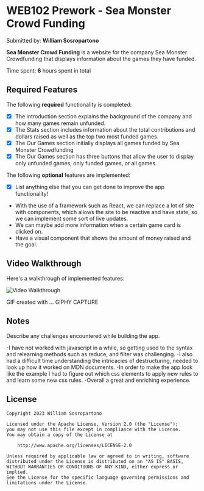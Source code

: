 # WEB102 Prework - **Sea Monster Crowd Funding**

Submitted by: **William Sosropartono**

**Sea Monster Crowd Funding** is a website for the company Sea Monster Crowdfunding that displays information about the games they have funded.

Time spent: **6** hours spent in total

## Required Features

The following **required** functionality is completed:

* [X] The introduction section explains the background of the company and how many games remain unfunded.
* [X] The Stats section includes information about the total contributions and dollars raised as well as the top two most funded games.
* [X] The Our Games section initially displays all games funded by Sea Monster Crowdfunding
* [X] The Our Games section has three buttons that allow the user to display only unfunded games, only funded games, or all games.

The following **optional** features are implemented:

* [X] List anything else that you can get done to improve the app functionality!

* With the use of a framework such as React, we can replace a lot of site with components, which allows the site to be reactive and have state, so we can implement some sort of live updates.
* We can maybe add more information when a certain game card is clicked on. 
* Have a visual component that shows the amount of money raised and the goal. 

## Video Walkthrough

Here's a walkthrough of implemented features:

<img src='https://i.imgur.com/vJ8N9N3.gif' title='Video Walkthrough' width='' alt='Video Walkthrough' />


GIF created with ... GIPHY CAPTURE
<!-- Recommended tools:
[Kap](https://getkap.co/) for macOS
[ScreenToGif](https://www.screentogif.com/) for Windows
[peek](https://github.com/phw/peek) for Linux. -->

## Notes

Describe any challenges encountered while building the app.

-I have not worked with javascript in a while, so getting used to the syntax and relearning methods such as reduce, and filter was challenging.
-I also had a difficult time understanding the intricacies of destructuring, needed to look up how it worked on MDN documents. 
-In order to make the app look like the example I had to figure out which css elements to apply new rules to and learn some new css rules. 
-Overall a great and enriching experience. 

## License

    Copyright 2023 William Sosropartono

    Licensed under the Apache License, Version 2.0 (the "License");
    you may not use this file except in compliance with the License.
    You may obtain a copy of the License at

        http://www.apache.org/licenses/LICENSE-2.0

    Unless required by applicable law or agreed to in writing, software
    distributed under the License is distributed on an "AS IS" BASIS,
    WITHOUT WARRANTIES OR CONDITIONS OF ANY KIND, either express or implied.
    See the License for the specific language governing permissions and
    limitations under the License.
